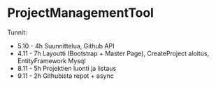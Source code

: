 # ProjectManagementTool

Tunnit:

* 5.10 - 4h Suunnittelua, Github API
* 4.11 - 7h Layoutti (Bootstrap + Master Page), CreateProject aloitus, EntityFramework Mysql
* 8.11 - 5h Projektien luonti ja listaus
* 9.11 - 2h Githubista repot + async
